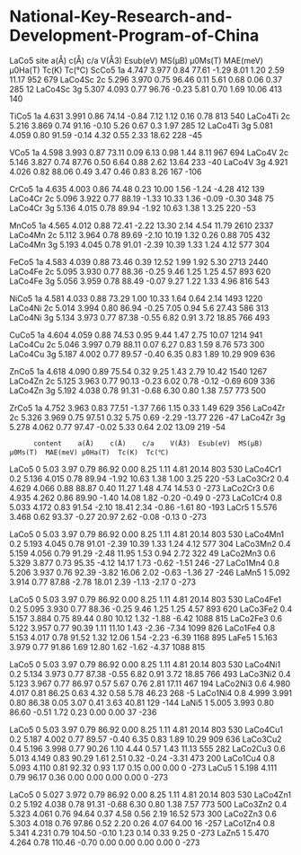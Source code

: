 # National-Key-Research-and-Development-Program-of-China
LaCo5
	      site	 a(Å)	 c(Å)	 c/a	V(Å3)  Esub(eV)   MS(μB)  μ0Ms(T)  MAE(meV) μ0Ha(T)  Tc(K)  Tc(℃)
ScCo5     1a	4.747 	3.977 	0.84 	77.61 	-1.29      8.01   1.20  	2.59     11.17    952	 679 
LaCo4Sc   2c	5.296 	3.970 	0.75 	96.46 	 0.11      5.61   0.68  	0.06     0.37 	  285	 12 
LaCo4Sc   3g	5.307 	4.093 	0.77 	96.76 	-0.23      5.81   0.70  	1.69     10.06    413	 140 
		   
TiCo5      1a	4.631 	3.991 	0.86 	74.14 	-0.84      7.12   1.12  	0.16     0.78 	  813	 540 
LaCo4Ti    2c	5.216 	3.869 	0.74 	91.16 	-0.10      5.26   0.67  	0.3	     1.97 	  285	 12 
LaCo4Ti    3g	5.081 	4.059 	0.80 	91.59 	-0.14      4.32   0.55  	2.33     18.62    228   -45 
		   
VCo5      1a	4.598 	3.993 	0.87 	73.11 	 0.09      6.13   0.98  	1.44     8.11 	  967	 694 
LaCo4V    2c	5.146 	3.827 	0.74 	87.76 	 0.50      6.64   0.88  	2.62     13.64    233	-40 
LaCo4V    3g	4.921 	4.026 	0.82 	88.06 	 0.49      3.47   0.46  	0.83     8.26 	  167	-106 
		   
CrCo5      1a	4.635 	4.003 	0.86 	74.48 	 0.23      10.00  1.56     -1.24    -4.28 	  412	 139 
LaCo4Cr    2c	5.096 	3.922 	0.77 	88.19 	-1.33      10.33  1.36     -0.09    -0.30 	  348	 75 
LaCo4Cr    3g	5.136 	4.015 	0.78 	89.94 	-1.92      10.63  1.38  	1	     3.25 	  220	-53 
		   
MnCo5      1a	4.565 	4.012 	0.88 	72.41 	-2.22      13.30  2.14  	4.54     11.79    2610	 2337 
LaCo4Mn    2c	5.112 	3.964 	0.78 	89.69 	-2.10      10.19  1.32  	0.26     0.88 	  705	 432 
LaCo4Mn    3g	5.193 	4.045 	0.78 	91.01 	-2.39      10.39  1.33  	1.24     4.12 	  577	 304 
		   
FeCo5      1a	4.583 	4.039 	0.88 	73.46 	 0.39      12.52  1.99  	1.92     5.30 	  2713	 2440 
LaCo4Fe    2c	5.095 	3.930 	0.77 	88.36 	-0.25      9.46   1.25  	1.25     4.57 	  893	 620 
LaCo4Fe    3g	5.056 	3.959 	0.78 	88.49 	-0.07      9.27   1.22  	1.33     4.96 	  816	 543 
		   
NiCo5      1a	4.581 	4.033 	0.88 	73.29 	 1.00      10.33  1.64  	0.64     2.14 	  1493	 1220 
LaCo4Ni    2c	5.014 	3.994 	0.80 	86.94 	-0.25      7.05   0.94  	5.6	     27.43    586	 313 
LaCo4Ni    3g	5.134 	3.973 	0.77 	87.38 	-0.55      6.82   0.91  	3.72     18.85    766	 493 
		   
CuCo5      1a	4.604 	4.059 	0.88 	74.53 	 0.95      9.44   1.47  	2.75     10.07    1214	 941 
LaCo4Cu    2c	5.046 	3.997 	0.79 	88.11 	 0.07      6.27   0.83  	1.59     8.76 	  573	 300 
LaCo4Cu    3g	5.187 	4.002 	0.77 	89.57 	-0.40      6.35   0.83  	1.89     10.29    909	 636 
		   
ZnCo5      1a	4.618 	4.090 	0.89 	75.54 	 0.32      9.25   1.43  	2.79     10.42    1540	 1267 
LaCo4Zn    2c	5.125 	3.963 	0.77 	90.13 	-0.23      6.02   0.78     -0.12    -0.69 	  609	 336 
LaCo4Zn    3g	5.192 	4.038 	0.78 	91.31 	-0.68      6.30   0.80  	1.38     7.57 	  773	 500 
		   
ZrCo5      1a	4.752 	3.963 	0.83 	77.51 	-1.37      7.66   1.15  	0.33     1.49 	  629	 356 
LaCo4Zr    2c	5.326 	3.969 	0.75 	97.51 	 0.32      5.75   0.69     -2.29    -13.77    226	-47 
LaCo4Zr    3g	5.278 	4.062 	0.77 	97.47 	-0.02      5.33   0.64  	2.02     13.09    219	-54 
		   
		   
		  content	 a(Å)	 c(Å)	 c/a	V(Å3)  Esub(eV)  MS(μB)  μ0Ms(T)  MAE(meV) μ0Ha(T)  Tc(K)  Tc(℃)   
LaCo5      0 	    5.03 	3.97 	0.79 	86.92  	0.00 	  8.25 	   1.11 	4.81 	20.14    803    530 
LaCo4Cr1   0.2 	    5.136 	4.015 	0.78 	89.94   -1.92 	  10.63    1.38 	1.00 	3.25 	 220   -53 
LaCo3Cr2   0.4	    4.629 	4.066 	0.88 	88.87  	0.40 	  11.27    1.48 	4.74 	14.53    0 	   -273 
LaCo2Cr3   0.6  	4.935 	4.262 	0.86 	89.90   -1.40 	  14.08    1.82    -0.20   -0.49 	 0 	   -273 
LaCo1Cr4   0.8 	    5.033 	4.172 	0.83 	91.54   -2.10 	  18.41    2.34    -0.86   -1.61 	 80    -193 
LaCr5      1 	    5.576 	3.468 	0.62 	93.37   -0.27 	  20.97    2.62    -0.08   -0.13 	 0 	   -273 
 
LaCo5      0 	    5.03 	3.97 	0.79 	86.92  	0.00 	  8.25     1.11 	4.81 	20.14 	 803 	530 
LaCo4Mn1   0.2      5.193 	4.045 	0.78 	91.01   -2.39 	  10.39    1.33 	1.24 	4.12 	 577 	304 
LaCo3Mn2   0.4      5.159 	4.056 	0.79 	91.29   -2.48 	  11.95    1.53 	0.94 	2.72 	 322 	49 
LaCo2Mn3   0.6      5.329 	3.877 	0.73 	95.35   -4.12 	  14.17    1.73    -0.62   -1.51 	 246   -27 
LaCo1Mn4   0.8      5.206 	3.937 	0.76 	92.39   -3.82 	  16.06    2.02    -0.63   -1.36 	 27    -246 
LaMn5      1 	    5.092 	3.914 	0.77 	87.88   -2.78 	  18.01    2.39    -1.13   -2.17 	 0 	   -273 

LaCo5      0 	    5.03 	3.97 	0.79 	86.92  	0.00 	  8.25 	   1.11 	4.81 	20.14 	 803 	530 
LaCo4Fe1   0.2      5.095 	3.930 	0.77 	88.36   -0.25 	  9.46 	   1.25 	1.25 	4.57 	 893 	620 
LaCo3Fe2   0.4      5.157 	3.884 	0.75 	89.44  	0.80 	  10.12    1.32    -1.88   -6.42 	 1088 	815 
LaCo2Fe3   0.6      5.122 	3.957 	0.77 	90.39  	1.11 	  11.10    1.43    -2.36   -7.34 	 1099 	826 
LaCo1Fe4   0.8      5.153 	4.017 	0.78 	91.52  	1.32 	  12.06    1.54    -2.23   -6.39 	 1168 	895 
LaFe5      1        5.163 	3.979 	0.77 	91.86  	1.69 	  12.80    1.62    -1.62   -4.37 	 1088 	815 
   
LaCo5      0 	    5.03 	3.97 	0.79 	86.92  	0.00 	  8.25 	   1.11 	4.81 	20.14 	 803 	530 
LaCo4Ni1   0.2      5.134 	3.973 	0.77 	87.38   -0.55 	  6.82 	   0.91 	3.72 	18.85 	 766 	493 
LaCo3Ni2   0.4      5.123 	3.967 	0.77 	86.97  	0.57 	  5.67 	   0.76 	2.81 	17.11 	 467 	194 
LaCo2Ni3   0.6      4.980 	4.017 	0.81 	86.25  	0.63 	  4.32 	   0.58 	5.78 	46.23 	 268   -5 
LaCo1Ni4   0.8      4.999 	3.991 	0.80 	86.38  	0.05 	  3.07 	   0.41 	3.63 	40.81 	 129   -144 
LaNi5      1 	    5.005 	3.993 	0.80 	86.60   -0.51 	  1.72 	   0.23 	0.00 	0.00 	 37    -236 
  
LaCo5      0 	    5.03 	3.97 	0.79 	86.92  	0.00 	  8.25 	   1.11 	4.81 	20.14 	 803 	530 
LaCo4Cu1   0.2      5.187 	4.002 	0.77 	89.57   -0.40 	  6.35 	   0.83 	1.89 	10.29 	 909 	636 
LaCo3Cu2   0.4      5.196 	3.998 	0.77 	90.26  	1.10 	  4.44 	   0.57 	1.43 	11.13 	 555 	282 
LaCo2Cu3   0.6      5.013 	4.149 	0.83 	90.29  	1.61 	  2.51 	   0.32    -0.24 	-3.31 	 473 	200 
LaCo1Cu4   0.8      5.093 	4.110 	0.81 	92.32  	0.93 	  1.17 	   0.15 	0.00 	0.00 	 0 	   -273 
LaCu5      1        5.198 	4.111 	0.79 	96.17  	0.36 	  0.00 	   0.00 	0.00 	0.00 	 0 	   -273 

LaCo5      0 	    5.027 	3.972  	0.79 	86.92  	0.00 	  8.25 	   1.11 	4.81 	20.14 	 803 	530 
LaCo4Zn1   0.2      5.192 	4.038  	0.78 	91.31   -0.68 	  6.30 	   0.80 	1.38 	7.57 	 773 	500 
LaCo3Zn2   0.4      5.323 	4.061 	0.76 	94.64  	0.37 	  4.58 	   0.56 	2.19 	16.52 	 573 	300 
LaCo2Zn3   0.6      5.303 	4.018  	0.76 	97.86  	0.52 	  2.20 	   0.26 	4.07 	64.00 	 16    -257 
LaCo1Zn4   0.8      5.341 	4.231  	0.79 	104.50  -0.10 	  1.23 	   0.14 	0.33 	9.25 	 0 	   -273 
LaZn5      1        5.470 	4.264 	0.78 	110.46  -0.70 	  0.00 	   0.00 	0.00 	0.00 	 0 	   -273 